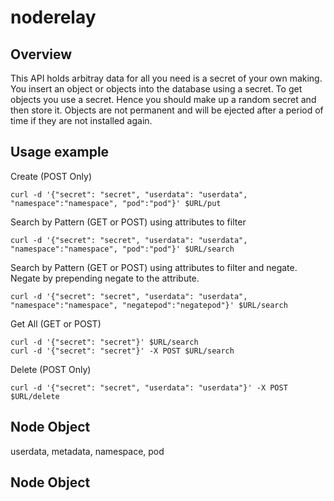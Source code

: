 # noderelay

## Overview
This API holds arbitray data for all you need is a secret of your own making. You insert an object or objects into the database using a secret. To get objects you use a secret. Hence you should make up a random secret and then store it. Objects are not permanent and will be ejected after a period of time if they are not installed again.

## Usage example
Create (POST Only)
```
curl -d '{"secret": "secret", "userdata": "userdata", "namespace":"namespace", "pod":"pod"}' $URL/put
```

Search by Pattern (GET or POST) using attributes to filter
```
curl -d '{"secret": "secret", "userdata": "userdata", "namespace":"namespace", "pod":"pod"}' $URL/search
```

Search by Pattern (GET or POST) using attributes to filter and negate. Negate by prepending negate to the attribute.
```
curl -d '{"secret": "secret", "userdata": "userdata", "namespace":"namespace", "negatepod":"negatepod"}' $URL/search
```

Get All (GET or POST)
```
curl -d '{"secret": "secret"}' $URL/search
curl -d '{"secret": "secret"}' -X POST $URL/search
```

Delete (POST Only)
```
curl -d '{"secret": "secret", "userdata": "userdata"}' -X POST $URL/delete
```

## Node Object
userdata, metadata, namespace, pod

## Node Object
